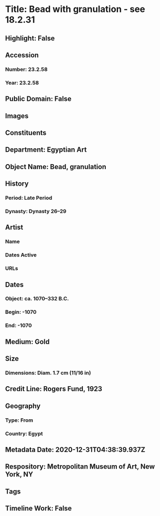 # Title: Bead with granulation - see 18.2.31
## Highlight: False
## Accession
### Number: 23.2.58
### Year: 23.2.58
## Public Domain: False
## Images
## Constituents
## Department: Egyptian Art
## Object Name: Bead, granulation
## History
### Period: Late Period
### Dynasty: Dynasty 26–29
## Artist
### Name
### Dates Active
### URLs
## Dates
### Object: ca. 1070–332 B.C.
### Begin: -1070
### End: -1070
## Medium: Gold
## Size
### Dimensions: Diam. 1.7 cm (11/16 in)
## Credit Line: Rogers Fund, 1923
## Geography
### Type: From
### Country: Egypt
## Metadata Date: 2020-12-31T04:38:39.937Z
## Respository: Metropolitan Museum of Art, New York, NY
## Tags
## Timeline Work: False
